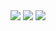 <img src="https://img.shields.io/badge/-Eclipse_IDE-2C2255.svg?logo=eclipseide">
<img src="https://img.shields.io/badge/-PostgreSQL-4169E1.svg?logo=postgresql">
<img src="https://img.shields.io/badge/-Spring#6DB33F.svg?logo=spring">

